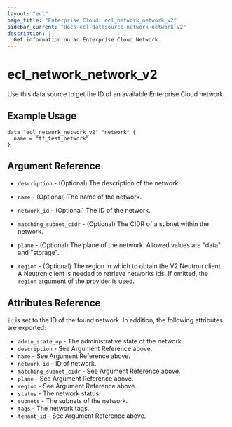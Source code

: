 ```yaml
---
layout: "ecl"
page_title: "Enterprise Cloud: ecl_network_network_v2"
sidebar_current: "docs-ecl-datasource-network-network-v2"
description: |-
  Get information on an Enterprise Cloud Network.
---
```


# ecl\_network\_network\_v2

Use this data source to get the ID of an available Enterprise Cloud network.

## Example Usage

```hcl
data "ecl_network_network_v2" "network" {
  name = "tf_test_network"
}
```

## Argument Reference

* `description` - (Optional) The description of the network.

* `name` - (Optional) The name of the network.

* `network_id` - (Optional) The ID of the network.

* `matching_subnet_cidr` - (Optional) The CIDR of a subnet within the network.

* `plane` - (Optional) The plane of the network.
    Allowed values are "data" and "storage".

* `region` - (Optional) The region in which to obtain the V2 Neutron client.
  A Neutron client is needed to retrieve networks ids. If omitted, the
  `region` argument of the provider is used.

## Attributes Reference

`id` is set to the ID of the found network. In addition, the following attributes
are exported:

* `admin_state_up` - The administrative state of the network.
* `description` - See Argument Reference above.
* `name` - See Argument Reference above.
* `network_id` - ID of network.
* `matching_subnet_cidr` - See Argument Reference above.
* `plane` - See Argument Reference above.
* `region` - See Argument Reference above.
* `status` - The network status.
* `subnets` - The subnets of the network.
* `tags` - The network tags.
* `tenant_id` - See Argument Reference above.
